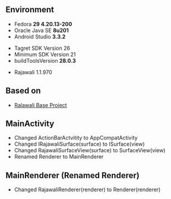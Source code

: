 ## Environment
* Fedora **29 4.20.13-200**
* Oracle Java SE **8u201**
* Android Studio **3.3.2**
 - Tagret SDK Version 26
 - Minimum SDK Version 21
 - buildToolsVersion **28.0.3**
* Rajawali 1.1.970

## Based on
* [Ralawali Base Project](http://www.clintonmedbery.com/basic-rajawali3d-tutorial-for-android/)

## MainActivity
* Changed ActionBarActvitity to AppCompatActivity
* Changed IRajawaliSurface(surface) to ISurface(view)
* Changed RajawaliSurfaceView(surface) to SurfaceView(view)
* Renamed Renderer to MainRenderer

## MainRenderer (Renamed Renderer)
* Changed RajawaliRenderer(renderer) to Renderer(renderer)
